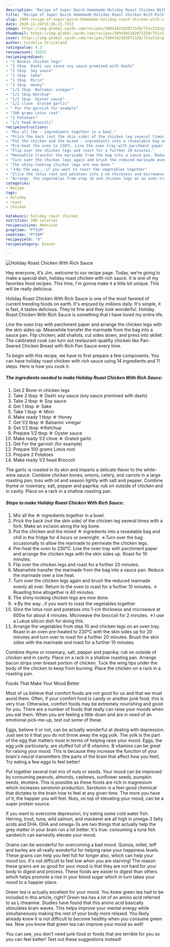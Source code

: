 ```yaml
---
description: "Recipe of Super Quick Homemade Holiday Roast Chicken With Rich Sauce"
title: "Recipe of Super Quick Homemade Holiday Roast Chicken With Rich Sauce"
slug: 1905-recipe-of-super-quick-homemade-holiday-roast-chicken-with-rich-sauce
date: 2020-11-24T15:36:21.737Z
image: https://img-global.cpcdn.com/recipes/5094382182072320/751x532cq70/holiday-roast-chicken-with-rich-sauce-recipe-main-photo.jpg
thumbnail: https://img-global.cpcdn.com/recipes/5094382182072320/751x532cq70/holiday-roast-chicken-with-rich-sauce-recipe-main-photo.jpg
cover: https://img-global.cpcdn.com/recipes/5094382182072320/751x532cq70/holiday-roast-chicken-with-rich-sauce-recipe-main-photo.jpg
author: Cordelia Strickland
ratingvalue: 4.3
reviewcount: 35515
recipeingredient:
- "2 Bonein chicken legs"
- "2 tbsp  Dashi soy sauce soy sauce premixed with dashi"
- "2 tbsp  Soy sauce"
- "1 tbsp  Sake"
- "1 tbsp  Mirin"
- "1 tbsp  Honey"
- "1/2 tbsp  Balsamic vinegar"
- "1/2 tbsp Ketchup"
- "1/2 tbsp  Oyster sauce"
- "1/2 clove  Grated garlic"
- " For the garnish for example"
- "100 grams Lotus root"
- "2 Potatoes"
- "1/2 head Broccoli"
recipeinstructions:
- "Mix all the ☆ ingredients together in a bowl."
- "Prick the back (not the skin side) of the chicken leg several times with a fork. Make an incision along the leg bone."
- "Put the chicken and the mixed ☆ ingredients into a resealable bag and chill in the fridge for 4 hours or overnight.  ＊Turn over the bag occasionally to allow the marinade to permeate the chicken legs."
- "Pre-heat the oven to 230℃. Line the oven tray with parchment paper and arrange the chicken legs with the skin sides up. Roast for 10 minutes."
- "Flip over the chicken legs and roast for a further 20 minutes."
- "Meanwhile transfer the marinade from the bag into a sauce pan. Reduce the marinade over a low heat."
- "Turn over the chicken legs again and brush the reduced marinade evenly all over. Return to the oven  to roast for a further 10 minutes. ＊Roasting time altogether is 40 minutes."
- "The shiny-looking chicken legs are now done."
- "＊By the way...if you want to roast the vegetables together"
- "Slice the lotus root and potatoes into 1-cm thickness and microwave at 600w for about 4 minutes. Microwave the broccoli for 2 minutes. ＊I use a Lukue silicon dish for doing this."
- "Arrange  the vegetables from step 10 and chicken legs on an oven tray. Roast in an oven pre-heated to 230℃ with the skin sides up for 20 minutes and turn over to roast for a further 20 minutes. Brush the skin sides with the marinade and roast for a further 10 minutes."
categories:
- Recipe
tags:
- holiday
- roast
- chicken

katakunci: holiday roast chicken 
nutrition: 200 calories
recipecuisine: American
preptime: "PT31M"
cooktime: "PT36M"
recipeyield: "4"
recipecategory: Dinner

---
```



![Holiday Roast Chicken With Rich Sauce](https://img-global.cpcdn.com/recipes/5094382182072320/751x532cq70/holiday-roast-chicken-with-rich-sauce-recipe-main-photo.jpg)

Hey everyone, it's Jim, welcome to our recipe page. Today, we're going to make a special dish, holiday roast chicken with rich sauce. It is one of my favorites food recipes. This time, I'm gonna make it a little bit unique. This will be really delicious.

Holiday Roast Chicken With Rich Sauce is one of the most favored of current trending foods on earth. It's enjoyed by millions daily. It's simple, it is fast, it tastes delicious. They're fine and they look wonderful. Holiday Roast Chicken With Rich Sauce is something that I have loved my entire life.

Line the oven tray with parchment paper and arrange the chicken legs with the skin sides up. Meanwhile transfer the marinade from the bag into a sauce pan. Flip chicken; add shallots, cut sides down, and press into skillet. The calibrated cook can turn out restaurant-qualilty chicken like Pan-Seared Chicken Breast with Rich Pan Sauce every time.


To begin with this recipe, we have to first prepare a few components. You can have holiday roast chicken with rich sauce using 14 ingredients and 11 steps. Here is how you cook it.

<!--inarticleads1-->

##### The ingredients needed to make Holiday Roast Chicken With Rich Sauce:

1. Get 2 Bone-in chicken legs
1. Take 2 tbsp ☆ Dashi soy sauce (soy sauce premixed with dashi)
1. Take 2 tbsp ☆ Soy sauce
1. Get 1 tbsp ☆ Sake
1. Take 1 tbsp ☆ Mirin
1. Make ready 1 tbsp ☆ Honey
1. Get 1/2 tbsp ☆ Balsamic vinegar
1. Get 1/2 tbsp ☆Ketchup
1. Prepare 1/2 tbsp ☆ Oyster sauce
1. Make ready 1/2 clove ☆ Grated garlic
1. Get  For the garnish (for example)
1. Prepare 100 grams Lotus root
1. Prepare 2 Potatoes
1. Make ready 1/2 head Broccoli


The garlic is roasted in its skin and imparts a delicate flavor to the white-wine sauce. Combine chicken bones, onions, celery, and carrots in a large roasting pan; toss with oil and season lightly with salt and pepper. Combine thyme or rosemary, salt, pepper and paprika; rub on outside of chicken and in cavity. Place on a rack in a shallow roasting pan. 

<!--inarticleads2-->

##### Steps to make Holiday Roast Chicken With Rich Sauce:

1. Mix all the ☆ ingredients together in a bowl.
1. Prick the back (not the skin side) of the chicken leg several times with a fork. Make an incision along the leg bone.
1. Put the chicken and the mixed ☆ ingredients into a resealable bag and chill in the fridge for 4 hours or overnight.  ＊Turn over the bag occasionally to allow the marinade to permeate the chicken legs.
1. Pre-heat the oven to 230℃. Line the oven tray with parchment paper and arrange the chicken legs with the skin sides up. Roast for 10 minutes.
1. Flip over the chicken legs and roast for a further 20 minutes.
1. Meanwhile transfer the marinade from the bag into a sauce pan. Reduce the marinade over a low heat.
1. Turn over the chicken legs again and brush the reduced marinade evenly all over. Return to the oven  to roast for a further 10 minutes. ＊Roasting time altogether is 40 minutes.
1. The shiny-looking chicken legs are now done.
1. ＊By the way...if you want to roast the vegetables together
1. Slice the lotus root and potatoes into 1-cm thickness and microwave at 600w for about 4 minutes. Microwave the broccoli for 2 minutes. ＊I use a Lukue silicon dish for doing this.
1. Arrange  the vegetables from step 10 and chicken legs on an oven tray. Roast in an oven pre-heated to 230℃ with the skin sides up for 20 minutes and turn over to roast for a further 20 minutes. Brush the skin sides with the marinade and roast for a further 10 minutes.


Combine thyme or rosemary, salt, pepper and paprika; rub on outside of chicken and in cavity. Place on a rack in a shallow roasting pan. Arrange bacon strips over breast portion of chicken. Tuck the wing tips under the body of the chicken to keep from burning. Place the chicken on a rack in a roasting pan. 

Foods That Make Your Mood Better


Most of us believe that comfort foods are not good for us and that we must avoid them. Often, if your comfort food is candy or another junk food, this is very true. Otherwise, comfort foods may be extremely nourishing and good for you. There are a number of foods that really can raise your moods when you eat them. When you are feeling a little down and are in need of an emotional pick-me-up, test out some of these.

Eggs, believe it or not, can be actually wonderful at dealing with depression. Just see to it that you do not throw away the egg yolk. The yolk is the part of the egg that matters most in terms of helping raise your mood. Eggs, the egg yolk particularly, are stuffed full of B vitamins. B vitamins can be great for raising your mood. This is because they increase the function of your brain's neural transmitters (the parts of the brain that affect how you feel). Try eating a few eggs to feel better!

Put together several trail mix of nuts or seeds. Your mood can be improved by consuming peanuts, almonds, cashews, sunflower seeds, pumpkin seeds, etcetera. This is possible as these foods are rich in magnesium which increases serotonin production. Serotonin is a feel-good chemical that dictates to the brain how to feel at any given time. The more you have of it, the happier you will feel. Nuts, on top of elevating your mood, can be a super protein source.

If you want to overcome depression, try eating some cold water fish. Herring, trout, tuna, wild salmon, and mackerel are all high in omega-3 fatty acids and DHA. DHA and omega-3s are two things that actually help the grey matter in your brain run a lot better. It's true: consuming a tuna fish sandwich can earnestly elevate your mood. 

Grains can be wonderful for overcoming a bad mood. Quinoa, millet, teff and barley are all really wonderful for helping raise your happiness levels. These grains can help you feel full for longer also, which can help your mood too. It's not difficult to feel low when you are starving! The reason these grains are so good for your mood is that they are not hard for your body to digest and process. These foods are easier to digest than others which helps promote a rise in your blood sugar which in turn takes your mood to a happier place.

Green tea is actually excellent for your mood. You knew green tea had to be included in this article, right? Green tea has a lot of an amino acid referred to as L-theanine. Studies have found that this amino acid basically stimulates brain waves. This helps improve your mental energy while simultaneously making the rest of your body more relaxed. You likely already knew it is not difficult to become healthy when you consume green tea. Now you know that green tea can improve your mood as well!

You can see, you don't need junk food or foods that are terrible for you so you can feel better! Test out  these suggestions  instead!

